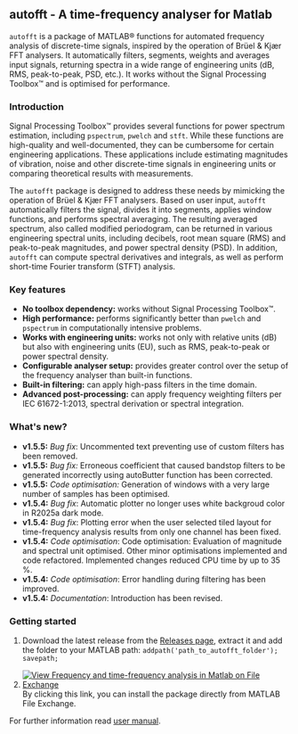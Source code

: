 ## autofft - A time-frequency analyser for Matlab

`autofft` is a package of MATLAB® functions for automated frequency analysis of discrete-time signals, inspired by the operation of Brüel & Kjær FFT analysers.
It automatically filters, segments, weights and averages input signals, returning spectra in a wide range of engineering units (dB, RMS, peak-to-peak, PSD, etc.).
It works without the Signal Processing Toolbox™ and is optimised for performance.

### Introduction
Signal Processing Toolbox™ provides several functions for power spectrum estimation, including `pspectrum`, `pwelch` and `stft`. While these functions are high-quality and well-documented, they can be cumbersome for certain engineering applications. These applications include estimating magnitudes of vibration, noise and other discrete-time signals in engineering units or comparing theoretical results with measurements.

The `autofft` package is designed to address these needs by mimicking the operation of Brüel & Kjær FFT analysers. Based on user input, `autofft` automatically filters the signal, divides it into segments, applies window functions, and performs spectral averaging. The resulting averaged spectrum, also called modified periodogram, can be returned in various engineering spectral units, including decibels, root mean square (RMS) and peak-to-peak magnitudes, and power spectral density (PSD). In addition, `autofft` can compute spectral derivatives and integrals, as well as perform short-time Fourier transform (STFT) analysis.

### Key features
- __No toolbox dependency:__ works without Signal Processing Toolbox™.
- __High performance:__ performs significantly better than `pwelch` and `pspectrum` in computationally intensive problems.
- __Works with engineering units:__ works not only with relative units (dB) but also with engineering units (EU), such as RMS, peak-to-peak or power spectral density.
- __Configurable analyser setup:__ provides greater control over the setup of the frequency analyser than built-in functions.
- __Built-in filtering:__ can apply high-pass filters in the time domain.
- __Advanced post-processing:__ can apply frequency weighting filters per IEC 61672-1:2013, spectral derivation or spectral integration.

### What's new?
- __v1.5.5:__ _Bug fix_: Uncommented text preventing use of custom filters has been removed.
- __v1.5.5:__ _Bug fix:_ Erroneous coefficient that caused bandstop filters to be generated incorrectly using autoButter function has been corrected.
- __v1.5.5:__ _Code optimisation:_ Generation of windows with a very large number of samples has been optimised.
- __v1.5.4:__ _Bug fix_: Automatic plotter no longer uses white backgroud color in R2025a dark mode.
- __v1.5.4:__ _Bug fix_: Plotting error when the user selected tiled layout for time-frequency analysis results from only one channel has been fixed.
- __v1.5.4:__ _Code optimisation_: Code optimisation: Evaluation of magnitude and spectral unit optimised. Other minor optimisations implemented and code refactored. Implemented changes reduced CPU time by up to 35 %.
- __v1.5.4:__ _Code optimisation_: Error handling during filtering has been improved.
- __v1.5.4:__ _Documentation_: Introduction has been revised.

### Getting started

1. Download the latest release from the [Releases page](https://github.com/LubosSmolik/autofft/releases), extract it and add the folder to your MATLAB path:
   `addpath('path_to_autofft_folder');
   savepath;`

3. [![View Frequency and time-frequency analysis in Matlab on File Exchange](https://www.mathworks.com/matlabcentral/images/matlab-file-exchange.svg)](https://www.mathworks.com/matlabcentral/fileexchange/69534-frequency-and-time-frequency-analysis-in-matlab) By clicking this link, you can install the package directly from MATLAB File Exchange.

For further information read [user manual](https://github.com/LubosSmolik/autofft/blob/master/user_manual.pdf).
